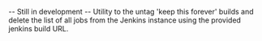 -- Still in development --
Utility to the untag 'keep this forever' builds and delete the list of all jobs from the Jenkins instance using the provided jenkins build URL.